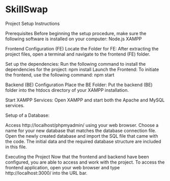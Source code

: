 # SkillSwap

Project Setup Instructions

Prerequisites
Before beginning the setup procedure, make sure the following software is installed on your computer:
Node.js
XAMPP

Frontend Configuration (FE)
Locate the Folder for FE:
After extracting the project files, open a terminal and navigate to the frontend (FE) folder.

Set up the dependencies:
Run the following command to install the dependencies for the project:
npm install
Launch the Frontend:
To initiate the frontend, use the following command:
npm start

Backend (BE) Configuration
Place the BE Folder:
Put the backend (BE) folder into the htdocs directory of your XAMPP installation.

Start XAMPP Services:
Open XAMPP and start both the Apache and MySQL services.

Setup of a Database:

Access http://localhost/phpmyadmin/ using your web browser.
Choose a name for your new database that matches the database connection file.
Open the newly created database and import the SQL file that came with the code. The initial data and the required database structure are included in this file.

Executing the Project
Now that the frontend and backend have been configured, you are able to access and work with the project. To access the frontend application, open your web browser and type http://localhost:3000/ into the URL bar.

